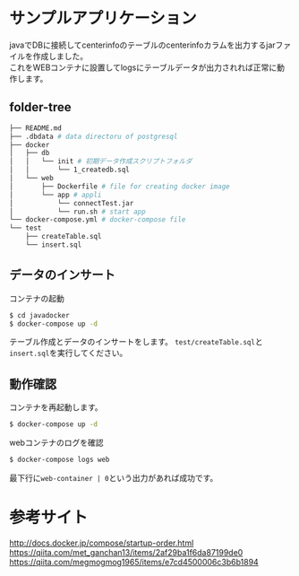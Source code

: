 # サンプルアプリケーション
javaでDBに接続してcenterinfoのテーブルのcenterinfoカラムを出力するjarファイルを作成しました。  
これをWEBコンテナに設置してlogsにテーブルデータが出力されれば正常に動作します。

## folder-tree

```bash
├── README.md
├── .dbdata # data directoru of postgresql
├── docker
│   ├── db
│   │   └── init # 初期データ作成スクリプトフォルダ
│   │       └── 1_createdb.sql
│   └── web
│       ├── Dockerfile # file for creating docker image
│       └── app # appli
│           └── connectTest.jar
│           └── run.sh # start app
└── docker-compose.yml # docker-compose file
└── test
    ├── createTable.sql
    └── insert.sql
```
  
##  データのインサート
コンテナの起動

```bash
$ cd javadocker
$ docker-compose up -d
```

テーブル作成とデータのインサートをします。
`test/createTable.sql`と`insert.sql`を実行してください。

## 動作確認
コンテナを再起動します。

```bash
$ docker-compose up -d
```

webコンテナのログを確認

```bash
$ docker-compose logs web
```

最下行に`web-container | 0`という出力があれば成功です。

# 参考サイト
http://docs.docker.jp/compose/startup-order.html
https://qiita.com/met_ganchan13/items/2af29ba1f6da87199de0
https://qiita.com/megmogmog1965/items/e7cd4500006c3b6b1894